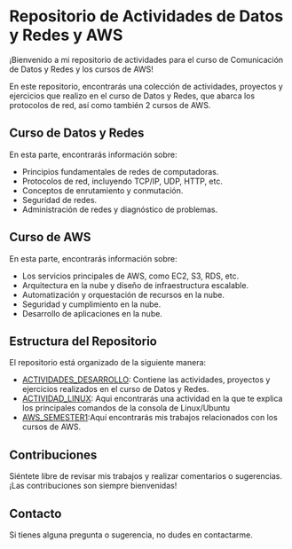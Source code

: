 # Repositorio de Actividades de Datos y Redes y AWS

¡Bienvenido a mi repositorio de actividades para el curso de Comunicación de Datos y Redes y los cursos de AWS!

En este repositorio, encontrarás una colección de actividades, proyectos y ejercicios que realizo en el curso de Datos y Redes, que abarca los protocolos de red, así como también 2 cursos de AWS.

## Curso de Datos y Redes

En esta parte, encontrarás información sobre:
- Principios fundamentales de redes de computadoras.
- Protocolos de red, incluyendo TCP/IP, UDP, HTTP, etc.
- Conceptos de enrutamiento y conmutación.
- Seguridad de redes.
- Administración de redes y diagnóstico de problemas.

## Curso de AWS

En esta parte, encontrarás información sobre:

- Los servicios principales de AWS, como EC2, S3, RDS, etc.
- Arquitectura en la nube y diseño de infraestructura escalable.
- Automatización y orquestación de recursos en la nube.
- Seguridad y cumplimiento en la nube.
- Desarrollo de aplicaciones en la nube.

## Estructura del Repositorio

El repositorio está organizado de la siguiente manera:

- [ACTIVIDADES_DESARROLLO](https://github.com/gcdavidq/Gian_Quezada_CDyR/tree/main/ACTIVIDADES_DESARROLLO): Contiene las actividades, proyectos y ejercicios realizados en el curso de Datos y Redes.
- [ACTIVIDAD_LINUX](https://github.com/gcdavidq/Gian_Quezada_CDyR/tree/main/ACTIVIDAD_LINUX): Aqui encontrarás una actividad en la que te explica los principales comandos de la consola de Linux/Ubuntu
- [AWS_SEMESTER1](https://github.com/gcdavidq/Gian_Quezada_CDyR/tree/main/AWS_Semester1):Aquí encontrarás mis trabajos relacionados con los cursos de AWS.

## Contribuciones

Siéntete libre de revisar mis trabajos y realizar comentarios o sugerencias. ¡Las contribuciones son siempre bienvenidas!

## Contacto

Si tienes alguna pregunta o sugerencia, no dudes en contactarme.

